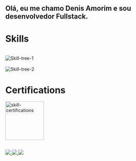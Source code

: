 ## Olá, eu me chamo Denis Amorim e sou desenvolvedor Fullstack.

<!--
![VariableBee GitHub stats](https://github-readme-stats.vercel.app/api?username=abyssmado&show_icons=true&theme=gotham)
[![Top Langs](https://github-readme-stats.vercel.app/api/top-langs/?username=abyssmado&icons=true&theme=gotham)](https://github.com/abyssmado/github-readme-stats)
-->
# Skills

<div style="display: inline_block"><br>
  <img align="center" alt="Skill-tree-1" src="https://skillicons.dev/icons?i=aws,js,ts,nodejs,react,html,css,tailwind">
</div>
<div style="display: inline_block"><br>
  <img align="center" alt="Skill-tree-2" src="https://skillicons.dev/icons?i=python,cs,mysql,dynamodb,prisma,unity,windows,linux">
</div>

# Certifications
<div style="display: inline_block">
  <img align="center" weight="120" height="120" alt="skill-certifications" src="https://github.com/abyssmado/abyssmado/assets/85955679/e60a6658-a3ef-474c-90ff-adb004d20e13">
</div>

  ##
  
 <!-- Links -->
<div> 
  <a href="https://www.instagram.com/abyssmado_">
    <img src="https://img.shields.io/badge/Instagram-E4405F?style=for-the-badge&logo=instagram&logoColor=white" target="_blank">
  </a>
  <a href = "mailto:denisamorim11@gmail.com">
    <img src="https://img.shields.io/badge/-Gmail-%23333?style=for-the-badge&logo=gmail&logoColor=white" target="_blank">
  </a>
  <a href="https://www.linkedin.com/in/denis-amorim-rodrigues-vieira-428982221/">
    <img src="https://img.shields.io/badge/linkedIn-%230077B5?style=for-the-badge&logo=linkedin&logoColor=white" target="_blank">
  </a> 
</div>

